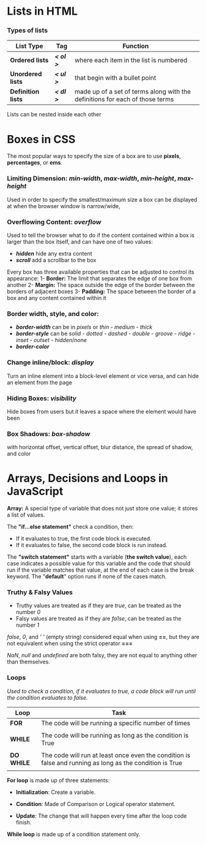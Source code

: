 # Lists in HTML

### Types of lists

|     **List Type**     |   **Tag**    |                            **Function**                                      |
|-----------------------|--------------|------------------------------------------------------------------------------|
|   **Ordered lists**   | ***< ol >*** | where each item in the list is numbered                                      |
| **Unordered lists**   | ***< ul >*** | that begin with a bullet point                                               |
| **Definition lists**  | ***< dl >*** | made up of a set of terms along with the definitions for each of those terms |


Lists can be nested inside each other



# Boxes in CSS

The most popular ways to specify the size of a box are to use **pixels**, **percentages**, or **ems**.

### Limiting Dimension: ***min-width***, ***max-width***, ***min-height***, ***max-height***
Used in order to specify the smallest/maximum size a box can be displayed at when the browser window is narrow/wide,

### Overflowing Content: ***overflow***
Used to tell the browser what to do if the content contained within a box is larger than the box itself, and can have one of two values:
* ***hidden*** hide any extra content
* ***scroll*** add a scrollbar to the box

Every box has three available properties that can be adjusted to control its appearance:
1- **Border:** The limit that separates the edge of one box from another
2- **Margin:** The space outside the edge of the border between the borders of adjacent boxes
3- **Padding:** The space between the border of a box and any content contained within it

### Border width, style, and color: 
* ***border-width*** can be in *pixels* or *thin* - *medium* - *thick*
* ***border-style*** can be *solid* - *dotted* - *dashed* - *double* - *groove* - *ridge* - *inset* - *outset* - *hidden*/*none*
* ***border-color***

### Change inline/block: ***display***
Turn an inline element into a block-level element or vice versa, and can hide an element from the page

### Hiding Boxes: ***visibility***
Hide boxes from users but it leaves a space where the element would have been

### Box Shadows: ***box-shadow***
with horizontal offset, vertical offset, blur distance, the spread of shadow, and color



# Arrays, Decisions and Loops in JavaScript

**Array:** A special type of variable that does not just store one value; it stores a list of values.

The **"if...else statement"** check a condition, then:
* If it evaluates to true, the first code block is executed.
* If it evaluates to false, the second code block is run instead.

The **"switch statement"** starts with a variable (**the switch value**), each case indicates a possible value for this variable and the code that should run if the variable matches that value, at the end of each case is the break keyword. The "**default**" option runs if none of the cases match.

### Truthy & Falsy Values
* Truthy values are treated as if they are *true*, can be treated as the number *0*
* Falsy values are treated as if they are *fa1se*, can be treated as the number *1*

*false*, *0*, and *' '* (empty string) considered equal when using **==**, but they are not equivalent when using the strict operator **===**

*NaN*, *null* and *undefined* are both falsy, they are not equal to anything other than themselves.


### Loops

*Used to check a condition, if it evaluates to true, a code block will run until the condition evaluates to false.*


|    **Loop**     |                                            **Task**                                                      |
|-----------------|----------------------------------------------------------------------------------------------------------|
| **FOR**         | The code will be running a specific number of times                                                      |
|                 |                                                                                                          |
| **WHILE**       | The code will be running as long as the condition is True                                                |
|                 |                                                                                                          |
| **DO WHILE**    | The code will run at least once even the condition is false and running as long as the condition is True |
|                 |                                                                                                          |

**For loop** is made up of three statements:

- **Initialization**: Create a variable.

- **Condition**: Made of Comparison or Logical operator statement.

- **Update**: The change that will happen every time after the loop code finish.


**While loop** is made up of a condition statement only.

